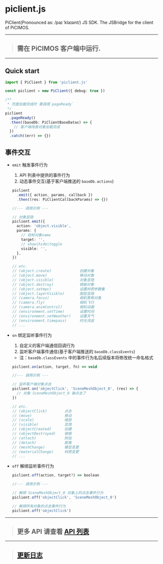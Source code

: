 # piclient.js

PiClient(Pronounced as: /paɪ ˈklaɪənt/) JS SDK.
The JSBridge for the client of PiCIMOS.

---

> ## 需在 PiCIMOS 客户端中运行.

---

## Quick start

```typescript
import { PiClient } from 'piclient.js'

const piclient = new PiClient({ debug: true })

/**
 * 页面加载完成时 需调用`pageReady`
 */
piclient
  .pageReady()
  .then((baseDb: PiClientBaseDatas) => {
    // 客户端场景对象加载完成
  })
  .catch((err) => {})
```

## 事件交互

- `emit` 触发事件行为

  1. API 列表中提供的事件行为
  2. 动态事件交互(基于客户端推送的 `baseDb.actions`)

  ```typescript
  piclient
    .emit({ action, params, callback })
    .then((res: PiClientCallbackParams) => {})

  //--- 调用示例 ---

  // 对象显隐
  piclient.emit({
    action: 'object.visible',
    params: {
      // 目标对象name
      target: '',
      // show|hide|toggle
      visible: '',
    },
  })

  // etc.
  // (object.create)             创建对象
  // (object.move)               移动对象
  // (object.visible)            对象显隐
  // (object.destroy)            销毁对象
  // (object.setmpc)             设置材质参数集
  // (object.layerVisible)       图层显隐
  // (camera.focus)              相机聚焦对象
  // (camera.fly)                相机飞行
  // (camera.animControl)        相机动画
  // (environment.setTime)       设置时间
  // (environment.setWeather)    设置天气
  // (environment.timepass)      时光流逝
  // ...
  ```

- `on` 绑定监听事件行为

  1. 自定义的客户端通信回调行为
  2. 监听客户端事件通信(基于客户端推送的 `baseDb.classEvents`)

  - 注：`baseDb.classEvents` 中的事件行为名后续版本将修改统一命名格式

  ```typescript
  piclient.on(action, target, fn) => void

  //--- 调用示例 ---

  // 监听客户端对象点击
  piclient.on('objectClick', 'SceneMeshObject_0', (res) => {
    // 对象 SceneMeshObject_0 被点击了
  })

  // etc.
  // (objectClick)        点击
  // (move)               移动
  // (scale)              缩放
  // (visible)            显隐
  // (objectCreated)      创建
  // (objectDestroyed)    销毁
  // (attach)             附加
  // (detach)             脱离
  // (meshChange)         模型变更
  // (materialChange)     材质变更
  // ...
  ```

- `off` 解绑监听事件行为

  ```typescript
  piclient.off(action, target?) => boolean

  //--- 调用示例 ---

  // 解绑 SceneMeshObject_0 对象上的点击事件行为
  piclient.off('objectClick', 'SceneMeshObject_0')

  // 解绑所有对象的点击事件行为
  piclient.off('objectClick')
  ```

---

> ## 更多 API 请查看 [API 列表](./PiAPIs.md)

---

> ## [更新日志](./CHANGELOG.md)
